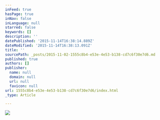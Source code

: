 ```yaml
---
inFeed: true
hasPage: true
inNav: false
inLanguage: null
starred: false
keywords: []
description: ''
datePublished: '2015-11-14T16:38:14.889Z'
dateModified: '2015-11-14T16:38:13.091Z'
title: ''
sourcePath: _posts/2015-11-02-1555c8b4-e53e-4e53-b138-cd7c6f30e7d6.md
published: true
authors: []
publisher:
  name: null
  domain: null
  url: null
  favicon: null
url: 1555c8b4-e53e-4e53-b138-cd7c6f30e7d6/index.html
_type: Article

---
```

![](https://the-grid-user-content.s3-us-west-2.amazonaws.com/8627ffaa-d00a-4e11-be4c-d8159e953504.jpg)